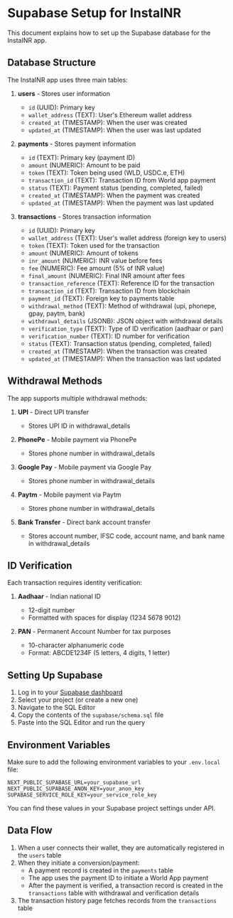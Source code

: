 # Supabase Setup for InstaINR

This document explains how to set up the Supabase database for the InstaINR app.

## Database Structure

The InstaINR app uses three main tables:

1. **users** - Stores user information
   - `id` (UUID): Primary key
   - `wallet_address` (TEXT): User's Ethereum wallet address
   - `created_at` (TIMESTAMP): When the user was created
   - `updated_at` (TIMESTAMP): When the user was last updated

2. **payments** - Stores payment information
   - `id` (TEXT): Primary key (payment ID)
   - `amount` (NUMERIC): Amount to be paid
   - `token` (TEXT): Token being used (WLD, USDC.e, ETH)
   - `transaction_id` (TEXT): Transaction ID from World app payment
   - `status` (TEXT): Payment status (pending, completed, failed)
   - `created_at` (TIMESTAMP): When the payment was created
   - `updated_at` (TIMESTAMP): When the payment was last updated

3. **transactions** - Stores transaction information
   - `id` (UUID): Primary key
   - `wallet_address` (TEXT): User's wallet address (foreign key to users)
   - `token` (TEXT): Token used for the transaction
   - `amount` (NUMERIC): Amount of tokens
   - `inr_amount` (NUMERIC): INR value before fees
   - `fee` (NUMERIC): Fee amount (5% of INR value)
   - `final_amount` (NUMERIC): Final INR amount after fees
   - `transaction_reference` (TEXT): Reference ID for the transaction
   - `transaction_id` (TEXT): Transaction ID from blockchain
   - `payment_id` (TEXT): Foreign key to payments table
   - `withdrawal_method` (TEXT): Method of withdrawal (upi, phonepe, gpay, paytm, bank)
   - `withdrawal_details` (JSONB): JSON object with withdrawal details
   - `verification_type` (TEXT): Type of ID verification (aadhaar or pan)
   - `verification_number` (TEXT): ID number for verification
   - `status` (TEXT): Transaction status (pending, completed, failed)
   - `created_at` (TIMESTAMP): When the transaction was created
   - `updated_at` (TIMESTAMP): When the transaction was last updated

## Withdrawal Methods

The app supports multiple withdrawal methods:

1. **UPI** - Direct UPI transfer
   - Stores UPI ID in withdrawal_details

2. **PhonePe** - Mobile payment via PhonePe
   - Stores phone number in withdrawal_details

3. **Google Pay** - Mobile payment via Google Pay
   - Stores phone number in withdrawal_details

4. **Paytm** - Mobile payment via Paytm
   - Stores phone number in withdrawal_details

5. **Bank Transfer** - Direct bank account transfer
   - Stores account number, IFSC code, account name, and bank name in withdrawal_details

## ID Verification

Each transaction requires identity verification:

1. **Aadhaar** - Indian national ID
   - 12-digit number
   - Formatted with spaces for display (1234 5678 9012)

2. **PAN** - Permanent Account Number for tax purposes
   - 10-character alphanumeric code
   - Format: ABCDE1234F (5 letters, 4 digits, 1 letter)

## Setting Up Supabase

1. Log in to your [Supabase dashboard](https://app.supabase.io/)
2. Select your project (or create a new one)
3. Navigate to the SQL Editor
4. Copy the contents of the `supabase/schema.sql` file
5. Paste into the SQL Editor and run the query

## Environment Variables

Make sure to add the following environment variables to your `.env.local` file:

```
NEXT_PUBLIC_SUPABASE_URL=your_supabase_url
NEXT_PUBLIC_SUPABASE_ANON_KEY=your_anon_key
SUPABASE_SERVICE_ROLE_KEY=your_service_role_key
```

You can find these values in your Supabase project settings under API.

## Data Flow

1. When a user connects their wallet, they are automatically registered in the `users` table
2. When they initiate a conversion/payment:
   - A payment record is created in the `payments` table
   - The app uses the payment ID to initiate a World App payment
   - After the payment is verified, a transaction record is created in the `transactions` table with withdrawal and verification details
3. The transaction history page fetches records from the `transactions` table 